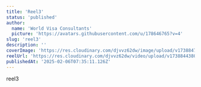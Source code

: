 ```yaml
---
title: 'Reel3'
status: 'published'
author:
  name: 'World Visa Consultants'
  picture: 'https://avatars.githubusercontent.com/u/178646765?v=4'
slug: 'reel3'
description: ''
coverImage: 'https://res.cloudinary.com/djvvz62dw/image/upload/v1738847765/greywall/reels/ReelCoverImage/WhatsApp_Image_2025-02-06_at_17.34.13_df804b83_pbeg2p.jpg'
reelUrl: 'https://res.cloudinary.com/djvvz62dw/video/upload/v1738844380/greywall/reels/Auguste_Skin_Interior_-_The_Grey_Walls_ofbq6l.mp4'
publishedAt: '2025-02-06T07:35:11.126Z'
---
```


reel3